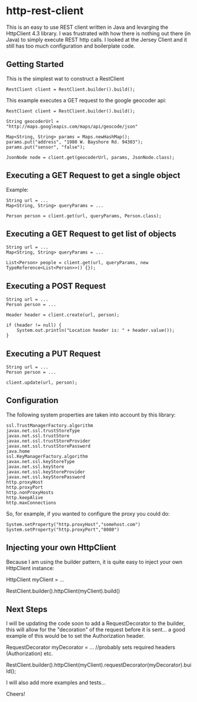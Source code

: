 http-rest-client
======================

This is an easy to use REST client written in Java and levarging the HttpClient 4.3 library. 
I was frustrated with how there is nothing out there (in Java) to simply execute REST http calls.
I looked at the Jersey Client and it still has too much configuration and boilerplate code.


Getting Started
-------------------------

This is the simplest wat to construct a RestClient

	RestClient client = RestClient.builder().build();


This example executes a GET request to the google geocoder api:

  	RestClient client = RestClient.builder().build();
 
  	String geocoderUrl = "http://maps.googleapis.com/maps/api/geocode/json"

	Map<String, String> params = Maps.newHashMap();
	params.put("address", "1980 W. Bayshore Rd. 94303");
	params.put("sensor", "false");

  	JsonNode node = client.get(geocoderUrl, params, JsonNode.class);

Executing a GET Request to get a single object
------------------------------------------------------
Example:

	String url = ...
	Map<String, String> queryParams = ...
	
	Person person = client.get(url, queryParams, Person.class);

Executing a GET Request to get list of objects
------------------------------------------------------

	String url = ...
	Map<String, String> queryParams = ...
	
	List<Person> people = client.get(url, queryParams, new TypeReference<List<Person>>() {});
	
Executing a POST Request
----------------------------

	String url = ...
	Person person = ...
	
	Header header = client.create(url, person);
	
	if (header != null) {
	    System.out.println("Location header is: " + header.value());
	}
	
Executing a PUT Request
----------------------------

	String url = ...
	Person person = ...
	
	client.update(url, person);

Configuration
-------------------------

The following system properties are taken into account by this library:

	ssl.TrustManagerFactory.algorithm
	javax.net.ssl.trustStoreType
	javax.net.ssl.trustStore
	javax.net.ssl.trustStoreProvider
	javax.net.ssl.trustStorePassword
	java.home
	ssl.KeyManagerFactory.algorithm
	javax.net.ssl.keyStoreType
	javax.net.ssl.keyStore
	javax.net.ssl.keyStoreProvider
	javax.net.ssl.keyStorePassword
	http.proxyHost
	http.proxyPort
	http.nonProxyHosts
	http.keepAlive
	http.maxConnections

So, for example, if you wanted to configure the proxy you could do:

	System.setProperty("http.proxyHost","somehost.com")
	System.setProperty("http.proxyPort","8080")


Injecting your own HttpClient
------------------------------

Because I am using the builder pattern, it is quite easy to inject your own HttpClient instance:

HttpClient myClient = ...

RestClient.builder().httpClient(myClient).build()


Next Steps
------------------------------

I will be updating the code soon to add a RequestDecorator to the builder, this will allow for the "decoration" of the request before it is sent... a good example of this would be to set the Authorization header.

RequestDecorator myDecorator = ... //probably sets required headers (Authorization) etc.

RestClient.builder().httpClient(myClient).requestDecorator(myDecorator).build();

I will also add more examples and tests...


Cheers!



